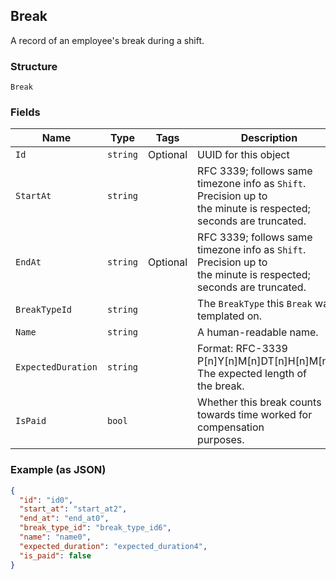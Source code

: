 ## Break

A record of an employee's break during a shift.

### Structure

`Break`

### Fields

| Name | Type | Tags | Description |
|  --- | --- | --- | --- |
| `Id` | `string` | Optional | UUID for this object |
| `StartAt` | `string` |  | RFC 3339; follows same timezone info as `Shift`. Precision up to<br>the minute is respected; seconds are truncated. |
| `EndAt` | `string` | Optional | RFC 3339; follows same timezone info as `Shift`. Precision up to<br>the minute is respected; seconds are truncated. |
| `BreakTypeId` | `string` |  | The `BreakType` this `Break` was templated on. |
| `Name` | `string` |  | A human-readable name. |
| `ExpectedDuration` | `string` |  | Format: RFC-3339 P[n]Y[n]M[n]DT[n]H[n]M[n]S. The expected length of<br>the break. |
| `IsPaid` | `bool` |  | Whether this break counts towards time worked for compensation<br>purposes. |

### Example (as JSON)

```json
{
  "id": "id0",
  "start_at": "start_at2",
  "end_at": "end_at0",
  "break_type_id": "break_type_id6",
  "name": "name0",
  "expected_duration": "expected_duration4",
  "is_paid": false
}
```

